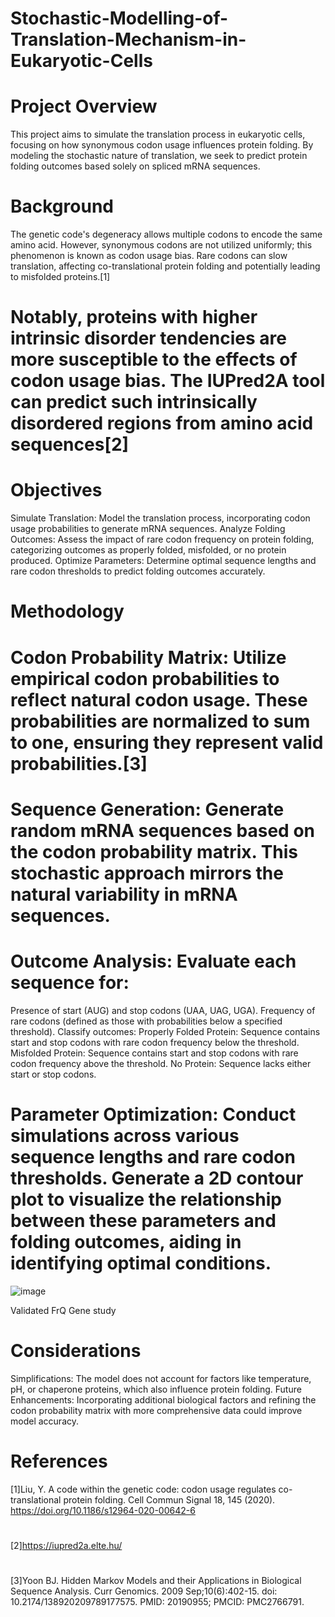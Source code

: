 # Stochastic-Modelling-of-Translation-Mechanism-in-Eukaryotic-Cells

# Project Overview

This project aims to simulate the translation process in eukaryotic cells, focusing on how synonymous codon usage influences protein folding. By modeling the stochastic nature of translation, we seek to predict protein folding outcomes based solely on spliced mRNA sequences.

# Background

The genetic code's degeneracy allows multiple codons to encode the same amino acid. However, synonymous codons are not utilized uniformly; this phenomenon is known as codon usage bias. Rare codons can slow translation, affecting co-translational protein folding and potentially leading to misfolded proteins.[1]

# Notably, proteins with higher intrinsic disorder tendencies are more susceptible to the effects of codon usage bias. The IUPred2A tool can predict such intrinsically disordered regions from amino acid sequences[2]
# Objectives

Simulate Translation: Model the translation process, incorporating codon usage probabilities to generate mRNA sequences.
Analyze Folding Outcomes: Assess the impact of rare codon frequency on protein folding, categorizing outcomes as properly folded, misfolded, or no protein produced.
Optimize Parameters: Determine optimal sequence lengths and rare codon thresholds to predict folding outcomes accurately.
# Methodology

# Codon Probability Matrix: Utilize empirical codon probabilities to reflect natural codon usage. These probabilities are normalized to sum to one, ensuring they represent valid probabilities.[3]

# Sequence Generation: Generate random mRNA sequences based on the codon probability matrix. This stochastic approach mirrors the natural variability in mRNA sequences.

# Outcome Analysis: Evaluate each sequence for:

Presence of start (AUG) and stop codons (UAA, UAG, UGA).
Frequency of rare codons (defined as those with probabilities below a specified threshold).
Classify outcomes:
Properly Folded Protein: Sequence contains start and stop codons with rare codon frequency below the threshold.
Misfolded Protein: Sequence contains start and stop codons with rare codon frequency above the threshold.
No Protein: Sequence lacks either start or stop codons.
# Parameter Optimization: Conduct simulations across various sequence lengths and rare codon thresholds. Generate a 2D contour plot to visualize the relationship between these parameters and folding outcomes, aiding in identifying optimal conditions.
![image](https://github.com/user-attachments/assets/c9c4e127-138b-476f-9588-65bdfdc8120a)

Validated FrQ Gene study 

# Considerations

Simplifications: The model does not account for factors like temperature, pH, or chaperone proteins, which also influence protein folding.
Future Enhancements: Incorporating additional biological factors and refining the codon probability matrix with more comprehensive data could improve model accuracy.
# References
[1]Liu, Y. A code within the genetic code: codon usage regulates co-translational protein folding. Cell Commun Signal 18, 145 (2020). https://doi.org/10.1186/s12964-020-00642-6
#
[2]https://iupred2a.elte.hu/
#
[3]Yoon BJ. Hidden Markov Models and their Applications in Biological Sequence Analysis. Curr Genomics. 2009 Sep;10(6):402-15. doi: 10.2174/138920209789177575. PMID: 20190955; PMCID: PMC2766791.
